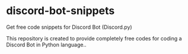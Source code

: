# discord-bot-snippets
Get free code snippets for Discord Bot (Discord.py)
  


This repository is created to provide completely free codes for coding a Discord Bot in Python language..

